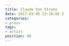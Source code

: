 ```yaml
---
title: Claude Von Stroke
date: 2017-03-05 22:18:00 Z
categories:
- press
tags:
- artist
position: 90
---
```


